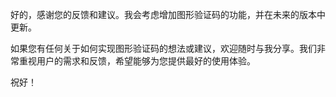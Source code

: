 好的，感谢您的反馈和建议。我会考虑增加图形验证码的功能，并在未来的版本中更新。

如果您有任何关于如何实现图形验证码的想法或建议，欢迎随时与我分享。我们非常重视用户的需求和反馈，希望能够为您提供最好的使用体验。

祝好！
